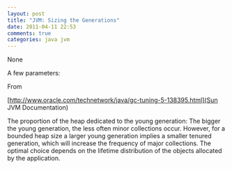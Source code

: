 ```yaml
---
layout: post
title: "JVM: Sizing the Generations"
date: 2011-04-11 22:53
comments: true
categories: java jvm
---
```


None



A few parameters:




From 

[http://www.oracle.com/technetwork/java/gc-tuning-5-138395.html](Sun JVM Documentation)







The proportion of the heap dedicated to the young generation: The bigger the young generation, the less often minor collections occur. However, for a bounded heap size a larger young generation implies a smaller tenured generation, which will increase the frequency of major collections. The optimal choice depends on the lifetime distribution of the objects allocated by the application.



